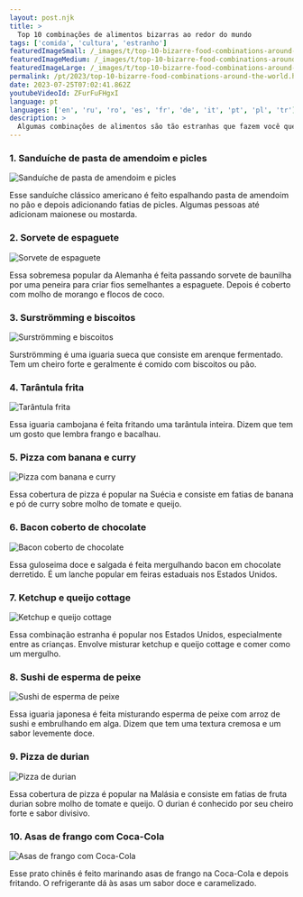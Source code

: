 ```yaml
---
layout: post.njk
title: >
  Top 10 combinações de alimentos bizarras ao redor do mundo
tags: ['comida', 'cultura', 'estranho']
featuredImageSmall: /_images/t/top-10-bizarre-food-combinations-around-the-world-cover-pt-small.webp
featuredImageMedium: /_images/t/top-10-bizarre-food-combinations-around-the-world-cover-pt-medium.webp
featuredImageLarge: /_images/t/top-10-bizarre-food-combinations-around-the-world-cover-pt-large.webp
permalink: /pt/2023/top-10-bizarre-food-combinations-around-the-world.html
date: 2023-07-25T07:02:41.862Z
youtubeVideoId: ZFurFuFHgxI
language: pt
languages: ['en', 'ru', 'ro', 'es', 'fr', 'de', 'it', 'pt', 'pl', 'tr']
description: >
  Algumas combinações de alimentos são tão estranhas que fazem você questionar a sanidade da pessoa que pensou nisso. Aqui estão 10 das combinações de alimentos mais estranhas ao redor do mundo.
---
```


### 1. Sanduíche de pasta de amendoim e picles

![Sanduíche de pasta de amendoim e picles](/_images/2/2091e4617d790890a5d83de900756d52-medium.webp)

Esse sanduíche clássico americano é feito espalhando pasta de amendoim no pão e depois adicionando fatias de picles. Algumas pessoas até adicionam maionese ou mostarda.

### 2. Sorvete de espaguete

![Sorvete de espaguete](/_images/7/7bc72ce8aea7756384079c336b011368-medium.webp)

Essa sobremesa popular da Alemanha é feita passando sorvete de baunilha por uma peneira para criar fios semelhantes a espaguete. Depois é coberto com molho de morango e flocos de coco.

### 3. Surströmming e biscoitos

![Surströmming e biscoitos](/_images/4/4ce106cd11f8eba25a4ed6add4e56d9b-medium.webp)

Surströmming é uma iguaria sueca que consiste em arenque fermentado. Tem um cheiro forte e geralmente é comido com biscoitos ou pão.

### 4. Tarântula frita

![Tarântula frita](/_images/3/3e858b555a299378a3bcf9ff7fb198bc-medium.webp)

Essa iguaria cambojana é feita fritando uma tarântula inteira. Dizem que tem um gosto que lembra frango e bacalhau.

### 5. Pizza com banana e curry

![Pizza com banana e curry](/_images/8/809a1018167c0cd604ecae0848869aea-medium.webp)

Essa cobertura de pizza é popular na Suécia e consiste em fatias de banana e pó de curry sobre molho de tomate e queijo.

### 6. Bacon coberto de chocolate

![Bacon coberto de chocolate](/_images/6/6c608e15114a1150f1e21aa5b14f2bf3-medium.webp)

Essa guloseima doce e salgada é feita mergulhando bacon em chocolate derretido. É um lanche popular em feiras estaduais nos Estados Unidos.

### 7. Ketchup e queijo cottage

![Ketchup e queijo cottage](/_images/4/496a666feeddee8853ae427926390981-medium.webp)

Essa combinação estranha é popular nos Estados Unidos, especialmente entre as crianças. Envolve misturar ketchup e queijo cottage e comer como um mergulho.

### 8. Sushi de esperma de peixe

![Sushi de esperma de peixe](/_images/6/6d65984f26959f673aa028b2aabc99c9-medium.webp)

Essa iguaria japonesa é feita misturando esperma de peixe com arroz de sushi e embrulhando em alga. Dizem que tem uma textura cremosa e um sabor levemente doce.

### 9. Pizza de durian

![Pizza de durian](/_images/4/4c1c3714b8a506461a438d6ca3317a47-medium.webp)

Essa cobertura de pizza é popular na Malásia e consiste em fatias de fruta durian sobre molho de tomate e queijo. O durian é conhecido por seu cheiro forte e sabor divisivo.

### 10. Asas de frango com Coca-Cola

![Asas de frango com Coca-Cola](/_images/c/c4a4118cdb024a3a50ab0bbe98228bdc-medium.webp)

Esse prato chinês é feito marinando asas de frango na Coca-Cola e depois fritando. O refrigerante dá às asas um sabor doce e caramelizado.

